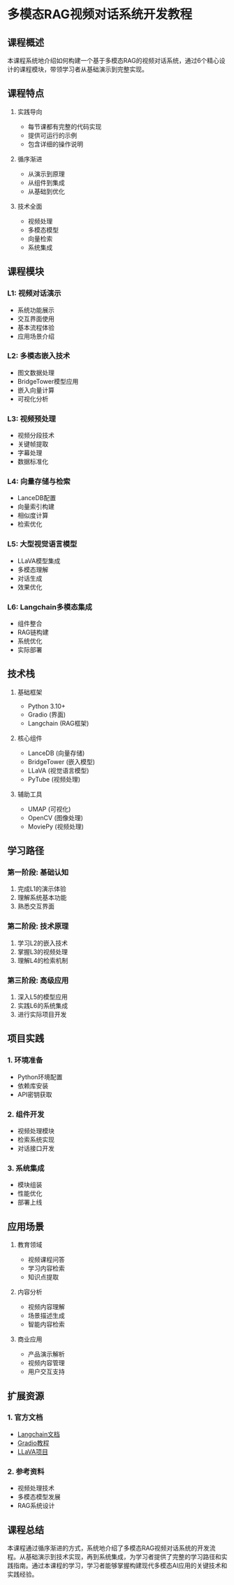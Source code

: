 # 多模态RAG视频对话系统开发教程

## 课程概述

本课程系统地介绍如何构建一个基于多模态RAG的视频对话系统，通过6个精心设计的课程模块，带领学习者从基础演示到完整实现。

## 课程特点

1. 实践导向
   - 每节课都有完整的代码实现
   - 提供可运行的示例
   - 包含详细的操作说明

2. 循序渐进
   - 从演示到原理
   - 从组件到集成
   - 从基础到优化

3. 技术全面
   - 视频处理
   - 多模态模型
   - 向量检索
   - 系统集成

## 课程模块

### L1: 视频对话演示
- 系统功能展示
- 交互界面使用
- 基本流程体验
- 应用场景介绍

### L2: 多模态嵌入技术
- 图文数据处理
- BridgeTower模型应用
- 嵌入向量计算
- 可视化分析

### L3: 视频预处理
- 视频分段技术
- 关键帧提取
- 字幕处理
- 数据标准化

### L4: 向量存储与检索
- LanceDB配置
- 向量索引构建
- 相似度计算
- 检索优化

### L5: 大型视觉语言模型
- LLaVA模型集成
- 多模态理解
- 对话生成
- 效果优化

### L6: Langchain多模态集成
- 组件整合
- RAG链构建
- 系统优化
- 实际部署

## 技术栈

1. 基础框架
   - Python 3.10+
   - Gradio (界面)
   - Langchain (RAG框架)

2. 核心组件
   - LanceDB (向量存储)
   - BridgeTower (嵌入模型)
   - LLaVA (视觉语言模型)
   - PyTube (视频处理)

3. 辅助工具
   - UMAP (可视化)
   - OpenCV (图像处理)
   - MoviePy (视频处理)

## 学习路径

### 第一阶段: 基础认知
1. 完成L1的演示体验
2. 理解系统基本功能
3. 熟悉交互界面

### 第二阶段: 技术原理
1. 学习L2的嵌入技术
2. 掌握L3的视频处理
3. 理解L4的检索机制

### 第三阶段: 高级应用
1. 深入L5的模型应用
2. 实践L6的系统集成
3. 进行实际项目开发

## 项目实践

### 1. 环境准备
- Python环境配置
- 依赖库安装
- API密钥获取

### 2. 组件开发
- 视频处理模块
- 检索系统实现
- 对话接口开发

### 3. 系统集成
- 模块组装
- 性能优化
- 部署上线

## 应用场景

1. 教育领域
   - 视频课程问答
   - 学习内容检索
   - 知识点提取

2. 内容分析
   - 视频内容理解
   - 场景描述生成
   - 智能内容检索

3. 商业应用
   - 产品演示解析
   - 视频内容管理
   - 用户交互支持

## 扩展资源

### 1. 官方文档
- [Langchain文档](https://python.langchain.com/docs/get_started/introduction)
- [Gradio教程](https://gradio.app/docs/)
- [LLaVA项目](https://llava-vl.github.io/)

### 2. 参考资料
- 视频处理技术
- 多模态模型发展
- RAG系统设计

## 课程总结

本课程通过循序渐进的方式，系统地介绍了多模态RAG视频对话系统的开发流程。从基础演示到技术实现，再到系统集成，为学习者提供了完整的学习路径和实践指南。通过本课程的学习，学习者能够掌握构建现代多模态AI应用的关键技术和实践经验。 